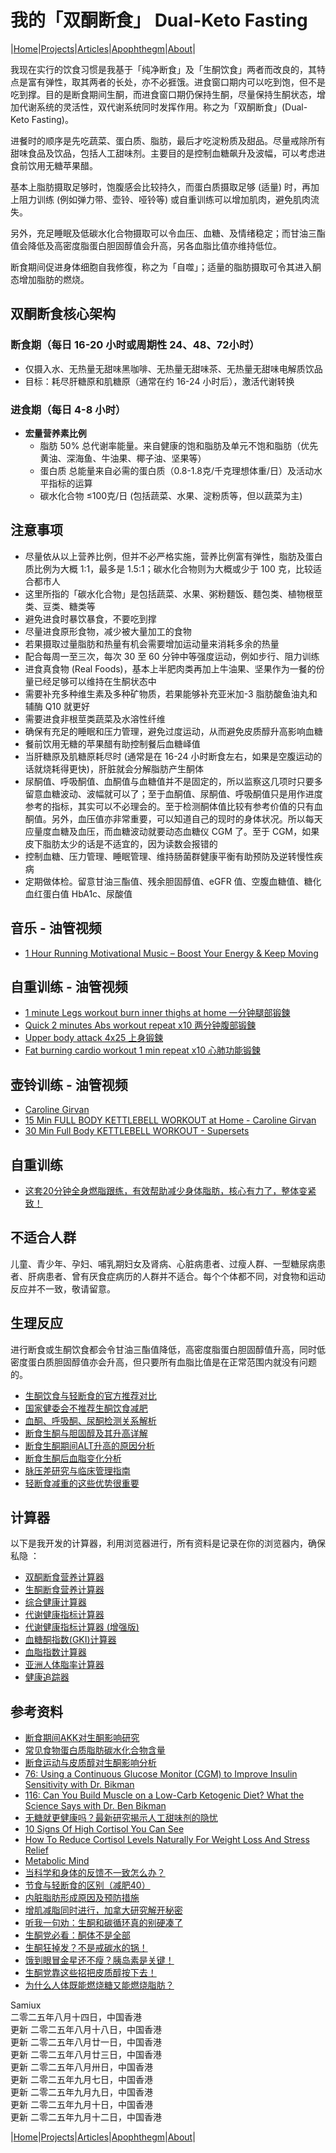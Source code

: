 # 我的「双酮断食」 Dual-Keto Fasting

|[Home](/README.md)|[Projects](/projects.md)|[Articles](/articles.md)|[Apophthegm](/apophthegm.md)|[About](/about.md)|

我现在实行的饮食习惯是我基于「纯净断食」及「生酮饮食」两者而改良的，其特点是富有弹性，取其两者的长处，亦不必捱饿。进食窗口期内可以吃到饱，但不是吃到撑。目的是断食期间生酮，而进食窗口期仍保持生酮，尽量保持生酮状态，增加代谢系统的灵活性，双代谢系统同时发挥作用。称之为「双酮断食」(Dual-Keto Fasting)。

进餐时的顺序是先吃蔬菜、蛋白质、脂肪，最后才吃淀粉质及甜品。尽量戒除所有甜味食品及饮品，包括人工甜味剂。主要目的是控制血糖飙升及波幅，可以考虑进食前饮用无糖苹果醋。    

基本上脂肪摄取足够时，饱腹感会比较持久，而蛋白质摄取足够 (适量) 时，再加上阻力训练 (例如弹力带、壶铃、哑铃等) 或自重训练可以增加肌肉，避免肌肉流失。

另外，充足睡眠及低碳水化合物摄取可以令血压、血糖、及情绪稳定；而甘油三酯值会降低及高密度脂蛋白胆固醇值会升高，另各血脂比值亦维持低位。

断食期间促进身体细胞自我修復，称之为「自噬」；适量的脂肪摄取可令其进入酮态增加脂肪的燃烧。    

##  **双酮断食核心架构**

###  **断食期**（每日 16-20 小时或周期性 24、48、72小时）      
   - 仅摄入水、无热量无甜味黑咖啡、无热量无甜味茶、无热量无甜味电解质饮品      
   - 目标：耗尽肝糖原和肌糖原（通常在约 16-24 小时后），激活代谢转换      

###  **进食期**（每日 4-8 小时）  
   - **宏量营养素比例**       
     - 脂肪 50% 总代谢率能量。来自健康的饱和脂肪及单元不饱和脂肪（优先黄油、深海鱼、牛油果、椰子油、坚果等）  
     - 蛋白质 总能量来自必需的蛋白质（0.8-1.8克/千克理想体重/日）及活动水平指标的运算      
     - 碳水化合物 ≤100克/日 (包括蔬菜、水果、淀粉质等，但以蔬菜为主)    

## 注意事项

   - 尽量依从以上营养比例，但并不必严格实施，营养比例富有弹性，脂肪及蛋白质比例为大概 1:1，最多是 1.5:1；碳水化合物则为大概或少于 100 克，比较适合都市人        
   - 这里所指的「碳水化合物」是包括蔬菜、水果、粥粉麵饭、麵包类、植物根莖类、豆类、糖类等        
   - 避免进食时暴饮暴食，不要吃到撑       
   - 尽量进食原形食物，减少被大量加工的食物  
   - 若果摄取过量脂肪和热量有机会需要增加运动量来消耗多余的热量      
   - 配合每周一至三次，每次 30 至 60 分钟中等强度运动，例如步行、阻力训练    
   - 进食真食物 (Real Foods)，基本上半肥肉类再加上牛油果、坚果作为一餐的份量已经足够可以维持在生酮状态中      
   - 需要补充多种维生素及多种矿物质，若果能够补充亚米加-3 脂肪酸鱼油丸和辅酶 Q10 就更好    
   - 需要进食非根莖类蔬菜及水溶性纤维        
   - 确保有充足的睡眠和压力管理，避免过度运动，从而避免皮质醇升高影响血糖        
   - 餐前饮用无糖的苹果醋有助控制餐后血糖峄值        
   - 当肝糖原及肌糖原耗尽时 (通常是在 16-24 小时断食左右，如果是空腹运动的话就烧耗得更快)，肝脏就会分解脂肪产生酮体       
   - 尿酮值、呼吸酮值、血酮值与血糖值并不是固定的，所以监察这几项时只要多留意血糖波动、波幅就可以了；至于血酮值、尿酮值、呼吸酮值只是用作进度参考的指标，其实可以不必理会的。至于检测酮体值比较有参考价值的只有血酮值。另外，血压值亦非常重要，可以知道自己的现时的身体状况。所以每天应量度血糖及血压，而血糖波动就要动态血糖仪 CGM 了。至于 CGM，如果皮下脂肪太少的话是不适宜的，因为读数会报错的        
   - 控制血糖、压力管理、睡眠管理、维持肠菌群健康平衡有助预防及逆转慢性疾病        
   - 定期做体检。留意甘油三酯值、残余胆固醇值、eGFR 值、空腹血糖值、糖化血红蛋白值 HbA1c、尿酸值            

##  **音乐 - 油管视频**

- [1 Hour Running Motivational Music – Boost Your Energy & Keep Moving](https://www.youtube.com/watch?v=DV7lpXCaU2Y)       

##  **自重训练 - 油管视频**

- [1 minute Legs workout burn inner thighs at home 一分钟腿部锻鍊](https://www.youtube.com/shorts/QDRuLDIKhrM)     
- [Quick 2 minutes Abs workout repeat x10 两分钟腹部锻鍊](https://www.youtube.com/shorts/sojkTZTgrlw)     
- [Upper body attack 4x25 上身锻鍊](https://www.youtube.com/shorts/T-p4yeA4u7s)     
- [Fat burning cardio workout 1 min repeat x10 心肺功能锻鍊](https://www.youtube.com/shorts/bUqdH9JQM64)     

##  **壶铃训练 - 油管视频**

- [Caroline Girvan](https://www.youtube.com/@CarolineGirvan)          
- [15 Min FULL BODY KETTLEBELL WORKOUT at Home - Caroline Girvan](https://www.youtube.com/watch?v=VCcar3MA07w)        
- [30 Min Full Body KETTLEBELL WORKOUT - Supersets](https://www.youtube.com/watch?v=9LIAhxQHmak)

## **自重训练**

- [这套20分钟全身燃脂跟练，有效帮助减少身体脂肪，核心有力了，整体变紧致！](https://mp.weixin.qq.com/s/tdDBRShPaIzBiyQJoG7Tmw)   

## 不适合人群

儿童、青少年、孕妇、哺乳期妇女及肾病、心脏病患者、过瘦人群、一型糖尿病患者、肝病患者、曾有厌食症病历的人群并不适合。每个个体都不同，对食物和运动反应并不一致，敬请留意。      

## 生理反应

进行断食或生酮饮食都会令甘油三酯值降低，高密度脂蛋白胆固醇值升高，同时低密度蛋白质胆固醇值亦会升高，但只要所有血脂比值是在正常范围内就没有问题的。    

- [生酮饮食与轻断食的官方推荐对比](/gov_fasting_keto_diet.md)       
- [国家健委会不推荐生酮饮食减肥](/gov_keto_diet.md)      
- [血酮、呼吸酮、尿酮检测关系解析](/ketones_level.md)        
- [断食生酮与胆固醇及其升高详解](/fasting_tc_high.md)    
- [断食生酮期间ALT升高的原因分析](/fasting_alt_high.md)    
- [断食生酮后血脂变化分析](/blood_report.md)    
- [脉压差研究与临床管理指南](/blood_pressure.md)    
- [轻断食减重的这些优势很重要](https://mp.weixin.qq.com/s/RnrrknaSPln5fIB1Buiflw)        

## 计算器

以下是我开发的计算器，利用浏览器进行，所有资料是记录在你的浏览器内，确保私隐 ：

- [双酮断食营养计算器](/dual_keto_fasting_calculator.html)     
- [生酮断食营养计算器](/keto_fasting_calculator.html)    
- [综合健康计算器](/all-in-one_calculator.html)    
- [代谢健康指标计算器](/metabolism_index_calculator.html)    
- [代谢健康指标计算器 (增强版)](/metabolism_index_calculator_plus.html)
- [血糖酮指数(GKI)计算器](/gki_calculator.html)     
- [血脂指数计算器](/blood_lipids_calculator.html)    
- [亚洲人体脂率计算器](/body_fat_calculator.html)    
- [健康追踪器](/health_tracker.html)    

## 参考资料

- [断食期间AKK对生酮影响研究](/fasting_akk_02.md)    
- [常见食物蛋白质脂肪碳水化合物含量](/foods_protein.md)        
- [断食运动与皮质醇对生酮影响分析](/fasting_workout.md)       
- [76: Using a Continuous Glucose Monitor (CGM) to Improve Insulin Sensitivity with Dr. Bikman](https://www.youtube.com/watch?v=QCqMmXrf2B8)    
- [116: Can You Build Muscle on a Low-Carb Ketogenic Diet? What the Science Says with Dr. Ben Bikman](https://www.youtube.com/watch?v=-CBH-R7DJ0o)        
- [无糖就更健康吗？最新研究揭示人工甜味剂的隐忧](https://mp.weixin.qq.com/s/d-Ex0nIECk7HcHe1BGotwA)      
- [10 Signs Of High Cortisol You Can See](https://www.youtube.com/watch?v=DWnZciwyqqI)        
- [How To Reduce Cortisol Levels Naturally For Weight Loss And Stress Relief](https://www.youtube.com/watch?v=sI7m6qhGWi0)      
- [Metabolic Mind](https://www.youtube.com/@metabolicmind)       
- [当科学和身体的反馈不一致怎么办？](https://mp.weixin.qq.com/s/7HM1lYtjsmArBjlsOir11A)       
- [节食与轻断食的区别（减肥40）](https://mp.weixin.qq.com/s/SUqFeC9HXl2zcEqwqgP1lQ)        
- [内脏脂肪形成原因及预防措施](/fat_storage.md)        
- [增肌减脂同时进行，加拿大研究解开秘密](http://www.chinalowcarb.com/higher-protein-with-intense-exercise-greater-lean-mass-gain/)       
- [听我一句劝：生酮和碳循环真的别硬凑了](https://mp.weixin.qq.com/s/RLj0jcr_ed9lKOcllD6WtQ)        
- [生酮党必看：酮体不是全部](https://mp.weixin.qq.com/s/SDKPqOtr_xd31pwQhme4Gw)       
- [生酮狂掉发？不是戒碳水的锅！](https://mp.weixin.qq.com/s/1piHpLCIKbm71QRBQirRAQ)       
- [饿到眼冒金星还不瘦？胰岛素是关键！](https://mp.weixin.qq.com/s/A2m_VpbGpVfKP-I08bnlnw)       
- [生酮党靠这些招把皮质醇按下去！](https://mp.weixin.qq.com/s/0Aj6o0dBanoq8fTj0QqsxA)       
- [为什么人体既能燃烧糖又能燃烧脂肪？](https://mp.weixin.qq.com/s/EWeYMGRKCckO0YdZFjFURQ)        

Samiux    
二零二五年八月十四日，中国香港     
更新 二零二五年八月十八日，中国香港    
更新 二零二五年八月廿一日，中国香港     
更新 二零二五年八月廿三日，中国香港     
更新 二零二五年八月卅日，中国香港     
更新 二零二五年九月七日，中国香港        
更新 二零二五年九月九日，中国香港     
更新 二零二五年九月十日，中国香港     
更新 二零二五年九月十二日，中国香港     

 |[Home](/README.md)|[Projects](/projects.md)|[Articles](/articles.md)|[Apophthegm](/apophthegm.md)|[About](/about.md)|
